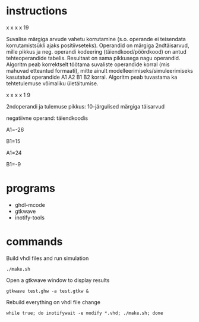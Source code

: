 # instructions

x x x x 19

 Suvalise märgiga arvude vahetu korrutamine (s.o. operande ei teisendata korrutamistsükli ajaks positiivseteks).
Operandid on märgiga 2ndtäisarvud, mille pikkus ja neg. operandi kodeering (täiendkood/pöördkood) on antud   tehteoperandide tabelis.
Resultaat on sama pikkusega nagu operandid.
Algoritm peab korrektselt töötama suvaliste operandide korral (mis mahuvad etteantud formaati), mitte ainult modelleerimiseks/simuleerimiseks kasutatud operandide A1 A2 B1 B2 korral.
Algoritm peab tuvastama ka tehtetulemuse võimaliku ületäitumise. 

 x x x x 1 9

2ndoperandi ja tulemuse pikkus: 
10-järgulised märgiga täisarvud

negatiivne operand:
täiendkoodis
	
A1=-26
	
B1=15
	
A1=24
	
B1=-9


# programs

* ghdl-mcode
* gtkwave
* inotify-tools

# commands

Build vhdl files and run simulation
```
./make.sh
```

Open a gtkwave window to display results
```
gtkwave test.ghw -a test.gtkw &
```

Rebuild everything on vhdl file change
```
while true; do inotifywait -e modify *.vhd; ./make.sh; done
```
